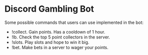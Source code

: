 # Discord Gambling Bot

Some possible commands that users can use implemented in the bot:

- !collect. Gain points. Has a cooldown of 1 hour.
- !lb. Check the top 5 point collectors in the server.
- !slots. Play slots and hope to win it big.
- !bet. Make bets in a server to wager your points.
